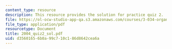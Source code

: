 ```yaml
---
content_type: resource
description: This resource provides the solution for practice quiz 2.
file: https://ol-ocw-studio-app-qa.s3.amazonaws.com/courses/3-034-organic-biomaterials-chemistry-fall-2005/d35601656b0a99c710c186d8642cea6a_2004_quiz2_sol.pdf
file_type: application/pdf
resourcetype: Document
title: 2004_quiz2_sol.pdf
uid: d3560165-6b0a-99c7-10c1-86d8642cea6a
---
```

